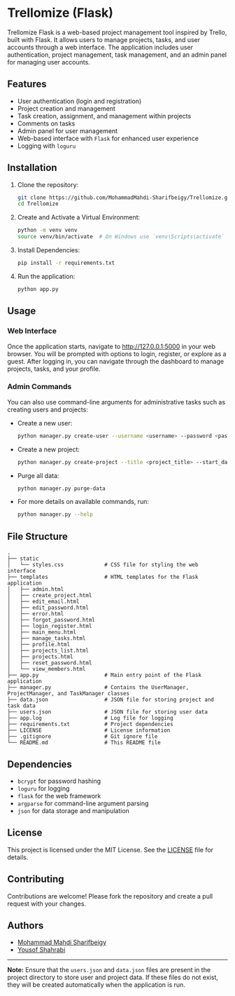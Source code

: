 # Trellomize (Flask)

Trellomize Flask is a web-based project management tool inspired by Trello, built with Flask. It allows users to manage projects, tasks, and user accounts through a web interface. The application includes user authentication, project management, task management, and an admin panel for managing user accounts.

## Features

- User authentication (login and registration)
- Project creation and management
- Task creation, assignment, and management within projects
- Comments on tasks
- Admin panel for user management
- Web-based interface with `Flask` for enhanced user experience
- Logging with `loguru`

## Installation

1. Clone the repository:

   ```bash
   git clone https://github.com/MohammadMahdi-Sharifbeigy/Trellomize.git
   cd Trellomize
   ```
2. Create and Activate a Virtual Environment:

   ```bash
   python -m venv venv
   source venv/bin/activate  # On Windows use `venv\Scripts\activate`
   ```
3. Install Dependencies:

   ```bash
   pip install -r requirements.txt
   ```
4. Run the application:

   ```bash
   python app.py
   ```

## Usage

### Web Interface

Once the application starts, navigate to http://127.0.0.1:5000 in your web browser. You will be prompted with options to login, register, or explore as a guest. After logging in, you can navigate through the dashboard to manage projects, tasks, and your profile.

### Admin Commands

You can also use command-line arguments for administrative tasks such as creating users and projects:

- Create a new user:

  ```bash
  python manager.py create-user --username <username> --password <password> --is_active <true/false> --email <email>
  ```
- Create a new project:

  ```bash
  python manager.py create-project --title <project_title> --start_date <dd/mm/yyyy>
  ```
- Purge all data:

  ```bash
  python manager.py purge-data
  ```
- For more details on available commands, run:

  ```bash
  python manager.py --help
  ```

## File Structure

```plaintext
.
├── static
│   └── styles.css             # CSS file for styling the web interface
├── templates                  # HTML templates for the Flask application
│   ├── admin.html
│   ├── create_project.html
│   ├── edit_email.html
│   ├── edit_password.html
│   ├── error.html
│   ├── forgot_password.html
│   ├── login_register.html
│   ├── main_menu.html
│   ├── manage_tasks.html
│   ├── profile.html
│   ├── projects_list.html
│   ├── projects.html
│   ├── reset_password.html
│   └── view_members.html
├── app.py                     # Main entry point of the Flask application
├── manager.py                 # Contains the UserManager, ProjectManager, and TaskManager classes
├── data.json                  # JSON file for storing project and task data
├── users.json                 # JSON file for storing user data
├── app.log                    # Log file for logging
├── requirements.txt           # Project dependencies
├── LICENSE                    # License information
├── .gitignore                 # Git ignore file
└── README.md                  # This README file
```

## Dependencies

- `bcrypt` for password hashing
- `loguru` for logging
- `flask` for the web framework
- `argparse` for command-line argument parsing
- `json` for data storage and manipulation

## License

This project is licensed under the MIT License. See the [LICENSE](LICENSE) file for details.

## Contributing

Contributions are welcome! Please fork the repository and create a pull request with your changes.

## Authors

- [Mohammad Mahdi Sharifbeigy](https://github.com/MohammadMahdi-Sharifbeigy)
- [Yousof Shahrabi](https://github.com/yousofs)

---

**Note:** Ensure that the `users.json` and `data.json` files are present in the project directory to store user and project data. If these files do not exist, they will be created automatically when the application is run.
